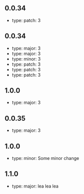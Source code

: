 

## 0.0.34

- type: patch: 3 


## 0.0.34

- type: major: 3 
- type: major: 3 
- type: minor: 3 
- type: patch: 3 
- type: patch: 3 
- type: patch: 3 


## 1.0.0

- type: major: 3 


## 0.0.35

- type: major: 3 


## 1.0.0

- type: minor: Some minor change


## 1.1.0

- type: major: lea lea lea 
